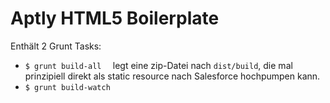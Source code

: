 # Aptly HTML5 Boilerplate

Enthält 2 Grunt Tasks: 

- `$ grunt build-all  `
  legt eine zip-Datei nach `dist/build`, die mal prinzipiell direkt als static resource nach Salesforce hochpumpen kann.
- `$ grunt build-watch`

